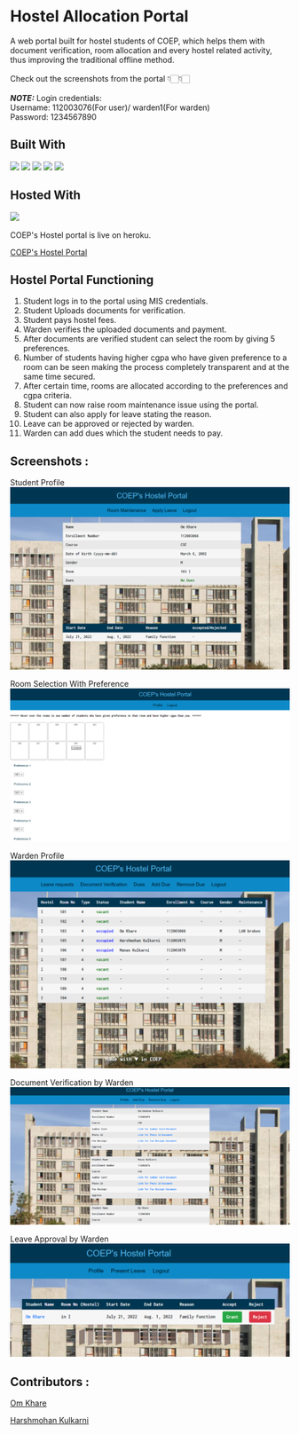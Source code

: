 # Hostel Allocation Portal
A web portal built for hostel students of COEP, which helps them with document verification, room allocation and every hostel related activity, thus improving the traditional offline method. </br>
</br>
Check out the screenshots from the portal 👇🏻👇🏻</br>
</br>
**_NOTE:_** Login credentials: </br> Username: 112003076(For user)/ warden1(For warden) </br> Password: 1234567890 


## Built With
<p float = "left">
<img src="https://img.shields.io/badge/Python-3776AB?style=for-the-badge&logo=python&logoColor=white"/>
<img src="https://img.shields.io/badge/Django-092E20?style=for-the-badge&logo=django&logoColor=white"/>
<img src="https://img.shields.io/badge/SQLite-07405E?style=for-the-badge&logo=sqlite&logoColor=white"/>
<img src="https://img.shields.io/badge/HTML-239120?style=for-the-badge&logo=html5&logoColor=white"/>
<img src="https://img.shields.io/badge/CSS-239120?&style=for-the-badge&logo=css3&logoColor=white"/>
</p>

## Hosted With
<p float = "left">
 <img src="https://img.shields.io/badge/Heroku-430098?style=for-the-badge&logo=heroku&logoColor=white"/>
</p>
<p>
  COEP's Hostel portal is live on heroku.
</p>
<p>
  <a href="https://hostelallocation.herokuapp.com/">COEP's Hostel Portal</a>
</p>


## Hostel Portal Functioning
1) Student logs in to the portal using MIS credentials.
2) Student Uploads documents for verification.
3) Student pays hostel fees.
4) Warden verifies the uploaded documents and payment.
5) After documents are verified student can select the room by giving 5 preferences.
6) Number of students having higher cgpa who have given preference to a room can be seen making the process completely transparent and at the same time secured. 
7) After certain time, rooms are allocated according to the preferences and cgpa criteria.
8) Student can now raise room maintenance issue using the portal.
9) Student can also apply for leave stating the reason.
10) Leave can be approved or rejected by warden.
11) Warden can add dues which the student needs to pay.


## Screenshots : 
Student Profile
![Student Profile](https://github.com/OmKhare/HostelAllocationPortal/blob/main/Screenshots/Student_Profile.png)

Room Selection With Preference
![Room Selection With Preference](https://github.com/OmKhare/HostelAllocationPortal/blob/main/Screenshots/Room_Selection_With_Preference.png)

Warden Profile
![Warden Profile](https://github.com/OmKhare/HostelAllocationPortal/blob/main/Screenshots/Accep_Reject_Leaves.png)

Document Verification by Warden
![Document Verification](https://github.com/OmKhare/HostelAllocationPortal/blob/main/Screenshots/Document_Verification_By_Warden.png)

Leave Approval by Warden
![Leave Approval by Warden](https://github.com/OmKhare/HostelAllocationPortal/blob/main/Screenshots/Screenshot%202022-07-21%20232204.png)

## Contributors : 
<a href="https://github.com/OmKhare">Om Khare</a>

<a href="https://github.com/harshmohan07">Harshmohan Kulkarni</a>
